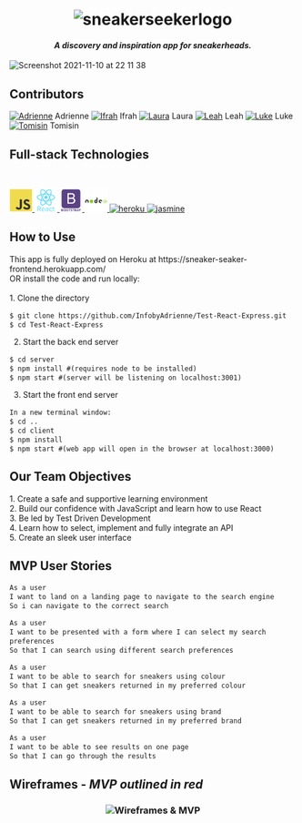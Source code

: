 <h1 align="center">
  <img width="494" alt="sneakerseekerlogo" src="https://user-images.githubusercontent.com/61777002/141202460-10c6cb3b-edd4-4860-bdc9-77658537a884.png">
<br></h1>
<h4 align="center", font="italics" ><em>A discovery and inspiration app for sneakerheads. </em></h4>

![Screenshot 2021-11-10 at 22 11 38](https://user-images.githubusercontent.com/61777002/141202165-1a954eb0-f325-4421-a243-ad9dbcac020d.png)

<h2>Contributors</h2>

[![Adrienne](https://img.icons8.com/nolan/25/github.png)](https://github.com/InfobyAdrienne) Adrienne [![Ifrah](https://img.icons8.com/nolan/25/github.png)](https://github.com/Ifrahhssn) Ifrah [![Laura](https://img.icons8.com/nolan/25/github.png)](https://github.com/LauraMaddaluno) Laura [![Leah](https://img.icons8.com/nolan/25/github.png)](https://github.com/leahcolleen) Leah [![Luke](https://img.icons8.com/nolan/25/github.png)](https://github.com/99ltaylor) Luke [![Tomisin](https://img.icons8.com/nolan/25/github.png)](https://github.com/TomisinJ) Tomisin 

<h2>Full-stack Technologies</h2>
<br>
<p>
<a href="https://developer.mozilla.org/en-US/docs/Web/JavaScript" target="_blank"> <img src="https://raw.githubusercontent.com/devicons/devicon/master/icons/javascript/javascript-original.svg" alt="javascript" width="40" height="40"/> </a> <a href="https://reactjs.org/" target="_blank"> <img src="https://raw.githubusercontent.com/devicons/devicon/master/icons/react/react-original-wordmark.svg" alt="react" width="40" height="40"/> </a> <a href="https://getbootstrap.com" target="_blank"> <img src="https://raw.githubusercontent.com/devicons/devicon/master/icons/bootstrap/bootstrap-plain-wordmark.svg" alt="bootstrap" width="40" height="40"/> </a>
<a href="https://nodejs.org" target="_blank"> <img src="https://raw.githubusercontent.com/devicons/devicon/master/icons/nodejs/nodejs-original-wordmark.svg" alt="nodejs" width="40" height="40"/> </a> 
<a href="https://heroku.com" target="_blank"> <img src="https://www.vectorlogo.zone/logos/heroku/heroku-icon.svg" alt="heroku" width="40" height="40"/> </a> </a> 
<a href="https://jasmine.github.io/" target="_blank"> <img src="https://www.vectorlogo.zone/logos/jasmine/jasmine-icon.svg" alt="jasmine" width="40" height="40"/> </a> 
</p>

<h2>How to Use</h2>
This app is fully deployed on Heroku at https://sneaker-seaker-frontend.herokuapp.com/<br>
OR install the code and run locally:
<br>
<br>
1. Clone the directory

```
$ git clone https://github.com/InfobyAdrienne/Test-React-Express.git
$ cd Test-React-Express
```
2. Start the back end server 
```
$ cd server
$ npm install #(requires node to be installed)
$ npm start #(server will be listening on localhost:3001)
```
3. Start the front end server 
```
In a new terminal window: 
$ cd ..
$ cd client
$ npm install
$ npm start #(web app will open in the browser at localhost:3000)
``` 

<h2>Our Team Objectives</h2>
1. Create a safe and supportive learning environment<br>
2. Build our confidence with JavaScript and learn how to use React<br>
3. Be led by Test Driven Development<br>
4. Learn how to select, implement and fully integrate an API<br>
5. Create an sleek user interface<br>

<h2>MVP User Stories</h2>

```
As a user
I want to land on a landing page to navigate to the search engine
So i can navigate to the correct search
```

```
As a user
I want to be presented with a form where I can select my search preferences
So that I can search using different search preferences
```

```
As a user
I want to be able to search for sneakers using colour
So that I can get sneakers returned in my preferred colour
```

```
As a user
I want to be able to search for sneakers using brand
So that I can get sneakers returned in my preferred brand
```

```
As a user
I want to be able to see results on one page
So that I can go through the results
```


<h2>Wireframes - <em>MVP outlined in red</em></h2>


<h3 align="center">
  
  
![Wireframes & MVP](https://user-images.githubusercontent.com/61777002/141203173-9bd15141-7366-4d04-9ecf-cbc8517605e7.png)
  
  
</h3>



